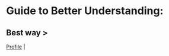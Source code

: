 <h1>Guide to Better Understanding:</h1>

<h2>Best way > </h2>

<nav>
  <a href="Main/Profile/index.html">Profile</a> |

</nav>
